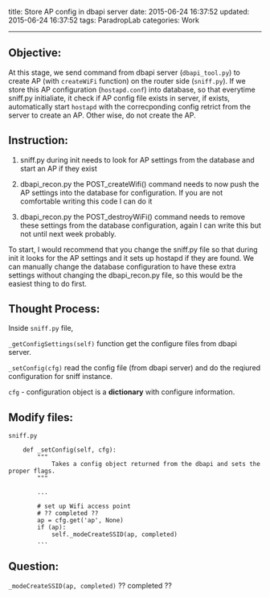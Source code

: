 title: Store AP config in dbapi server
date: 2015-06-24 16:37:52
updated: 2015-06-24 16:37:52
tags: ParadropLab
categories: Work

---


## Objective:
At this stage, we send command from dbapi server (`dbapi_tool.py`) to create AP (with `createWiFi` function) on the router side (`sniff.py`). If we store this AP configuration (`hostapd.conf`) into database, so that everytime sniff.py initialiate, it check if AP config file exists in server, if exists, automatically start `hostapd` with the correcponding config retrict from the server to create an AP. Other wise, do not create the AP. 



## Instruction:
1. sniff.py during init needs to look for AP settings from the database and start an AP if they exist

2. dbapi_recon.py the POST_createWifi() command needs to now push the AP settings into the database for configuration. If you are not comfortable writing this code I can do it

3. dbapi_recon.py the POST_destroyWiFi() command needs to remove these settings from the database configuration, again I can write this but not until next week probably.


To start, I would recommend that you change the sniff.py file so that during init it looks for the AP settings and it sets up hostapd if they are found. We can manually change the database configuration to have these extra settings without changing the dbapi_recon.py file, so this would be the easiest thing to do first.


<!-- more -->

## Thought Process: 

Inside `sniff.py` file,  

`_getConfigSettings(self)` function get the configure files from dbapi server.


`_setConfig(cfg)` read the config file (from dbapi server) and do the reqiured configuration for sniff instance. 

`cfg` - configuration object is a **dictionary** with configure information. 


## Modify files:

`sniff.py`

```
    def _setConfig(self, cfg):
        """
            Takes a config object returned from the dbapi and sets the proper flags.
        """

		...
		
        # set up Wifi access point
        # ?? completed ??
        ap = cfg.get('ap', None)
        if (ap):
            self._modeCreateSSID(ap, completed)
		...
````

 
## Question: 


`_modeCreateSSID(ap, completed)` ?? completed ??






